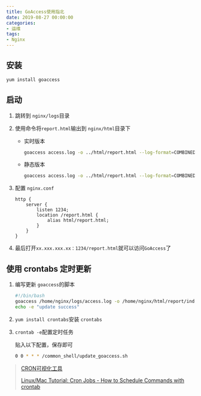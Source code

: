 ```yaml
---
title: GoAccess使用指北
date: 2019-08-27 00:00:00
categories: 
- 运维
tags:
- Nginx
---
```


## 安装

```bash
yum install goaccess
```

## 启动

1. 跳转到 `nginx/logs`目录

2. 使用命令将`report.html`输出到 `nginx/html`目录下

    - 实时版本

      ```bash
      goaccess access.log -o ../html/report.html --log-format=COMBINED --real-time-html
      ```

    - 静态版本

      ```bash
      goaccess access.log -o ../html/report.html --log-format=COMBINED
      ```

3. 配置 `nginx.conf`

    ```nginx
    http {
        server {
            listen 1234;
            location /report.html {
                alias html/report.html;
            }
        }
    }
    ```

4. 最后打开`xx.xxx.xxx.xx：1234/report.html`就可以访问`GoAccess`了

## 使用 crontabs 定时更新

1. 编写更新 `goaccess`的脚本

   ```bash
   #!/bin/bash
   goaccess /home/nginx/logs/access.log -o /home/nginx/html/report/index.html --log-format=COMBINED
   echo -e "update success"
   ```

2. `yum install crontabs`安装 `crontabs`

3. `crontab -e`配置定时任务

   贴入以下配置，保存即可

   ```bash
   0 0 * * * /common_shell/update_goaccess.sh
   ```

> [CRON可视化工具](https://crontab.guru/)
>
> [Linux/Mac Tutorial: Cron Jobs - How to Schedule Commands with crontab](https://www.youtube.com/watch?v=QZJ1drMQz1A)